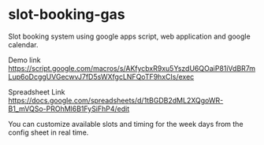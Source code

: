 # slot-booking-gas
Slot booking system using google apps script, web application and google calendar.

Demo link
https://script.google.com/macros/s/AKfycbxR9xu5YszdU6QOaiP81iVdBR7mLup6oDcggUVGecwvJ7fD5sWXfgcLNFQoTF9hxCIs/exec

Spreadsheet Link
https://docs.google.com/spreadsheets/d/1tBGDB2dML2XQgoWR-B1_mVQSo-PROhMl6B1FySiFhP4/edit
 
You can customize available slots and timing for the week days from the config sheet in real time.  
